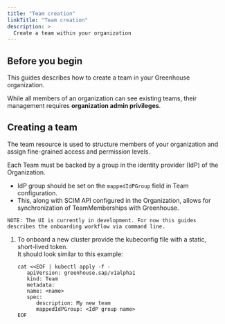 ```yaml
---
title: "Team creation"
linkTitle: "Team creation"
description: >
  Create a team within your organization
---
```


## Before you begin

This guides describes how to create a team in your Greenhouse organization. 

While all members of an organization can see existing teams, their management requires **organization admin privileges**. 

## Creating a team

The team resource is used to structure members of your organization and assign fine-grained access and permission levels.

Each Team must be backed by a group in the identity provider (IdP) of the Organization.
   * IdP group should be set on the `mappedIdPGroup` field in Team configuration.
   * This, along with SCIM API configured in the Organization, allows for synchronization of TeamMemberships with Greenhouse.

```
NOTE: The UI is currently in development. For now this guides describes the onboarding workflow via command line.
```

1. To onboard a new cluster provide the kubeconfig file with a static, short-lived token.  
   It should look similar to this example:
   ```
   cat <<EOF | kubectl apply -f -
      apiVersion: greenhouse.sap/v1alpha1
      kind: Team
      metadata:
      name: <name>
      spec:
         description: My new team
         mappedIdPGroup: <IdP group name>
   EOF
   ```
